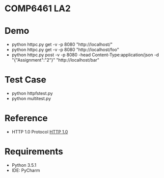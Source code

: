 # COMP6461 LA2

#   Demo
*   python httpc.py get -v -p 8080 "http://localhost/"
*   python httpc.py get -v -p 8080 "http://localhost/foo"
*   python httpc.py post -v -p 8080 -head Content-Type:application/json -d "{\"Assignment\":\"2\"}" "http://localhost/bar"
#   Test Case
*   python httpfstest.py
*   python multitest.py

# Reference
* HTTP 1.0 Protocol
[HTTP 1.0](https://www.w3.org/Protocols/HTTP/1.0/spec.html)


# Requirements
* Python 3.5.1
* IDE: PyCharm
